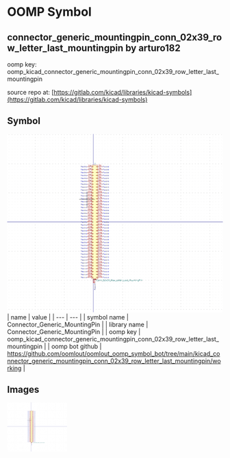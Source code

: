 # OOMP Symbol  
## connector_generic_mountingpin_conn_02x39_row_letter_last_mountingpin  by arturo182  
  
oomp key: oomp_kicad_connector_generic_mountingpin_conn_02x39_row_letter_last_mountingpin  
  
source repo at: [https://gitlab.com/kicad/libraries/kicad-symbols](https://gitlab.com/kicad/libraries/kicad-symbols)  
## Symbol  
  
[![working.png](working_600.png)](working.png)  
| name | value | 
| --- | --- | 
| symbol name | Connector_Generic_MountingPin | 
| library name | Connector_Generic_MountingPin | 
| oomp key | oomp_kicad_connector_generic_mountingpin_conn_02x39_row_letter_last_mountingpin | 
| oomp bot github | https://github.com/oomlout/oomlout_oomp_symbol_bot/tree/main/kicad_connector_generic_mountingpin_conn_02x39_row_letter_last_mountingpin/working | 
## Images  
  
[![working.png](working_140.png)](working.png)  
